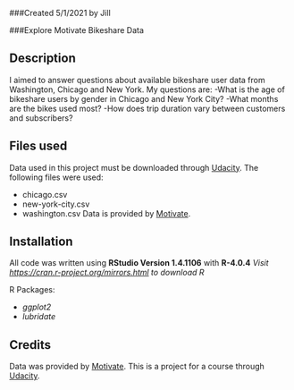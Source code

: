 
###Created 5/1/2021 by Jill

###Explore Motivate Bikeshare Data

## Description
I aimed to answer questions about available bikeshare user data from Washington, Chicago and New York.
My questions are:
-What is the age of bikeshare users by gender in Chicago and New York City?
-What months are the bikes used most?
-How does trip duration vary between customers and subscribers?

## Files used
Data used in this project must be downloaded through [Udacity](https://www.udacity.com/).
The following files were used:
- chicago.csv
- new-york-city.csv
- washington.csv
Data is provided by [Motivate](https://www.motivateco.com/).

## Installation
All code was written using **RStudio Version 1.4.1106** with **R-4.0.4**
_Visit https://cran.r-project.org/mirrors.html to download R_

R Packages:
* _ggplot2_
* _lubridate_

## Credits
Data was provided by [Motivate](https://www.motivateco.com/).
This is a project for a course through [Udacity](https://www.udacity.com/).
